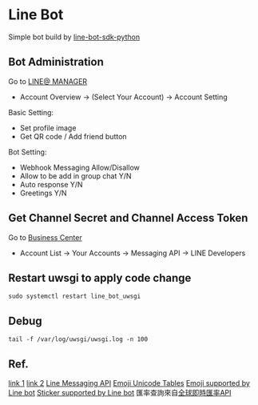 # Line Bot

Simple bot build by [line-bot-sdk-python](https://github.com/line/line-bot-sdk-python)

## Bot Administration

Go to [LINE@ MANAGER](https://admin-official.line.me/)

* Account Overview -> (Select Your Account) -> Account Setting

Basic Setting:

* Set profile image
* Get QR code / Add friend button

Bot Setting:

* Webhook Messaging Allow/Disallow
* Allow to be add in group chat Y/N
* Auto response Y/N
* Greetings Y/N

## Get Channel Secret and Channel Access Token

Go to [Business Center](https://business.line.me/zh-hant/)

* Account List -> Your Accounts -> Messaging API -> LINE Developers

## Restart uwsgi to apply code change

`sudo systemctl restart line_bot_uwsgi`

## Debug

`tail -f /var/log/uwsgi/uwsgi.log -n 100`

## Ref.

[link 1](http://qiita.com/Kosuke-Szk/items/e31df8665f2a83406362)
[link 2](http://qiita.com/mochan_tk/items/db3fd4e4867dd3fb6540)
[Line Messaging API](https://developers.line.biz/en/reference/messaging-api/#text-message)
[Emoji Unicode Tables](https://apps.timwhitlock.info/emoji/tables/unicode)
[Emoji supported by Line bot](https://developers.line.biz/media/messaging-api/emoji-list.pdf)
[Sticker supported by Line bot](https://developers.line.biz/media/messaging-api/messages/sticker_list.pdf)
匯率查詢來自[全球即時匯率API](https://tw.rter.info/howto_currencyapi.php)